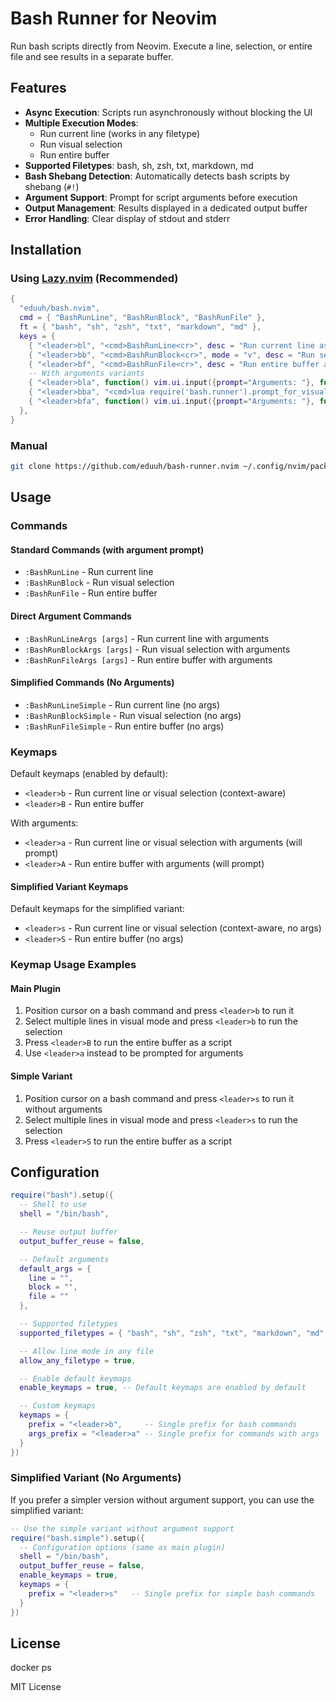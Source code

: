 # Bash Runner for Neovim

Run bash scripts directly from Neovim. Execute a line, selection, or entire file and see results in a separate buffer.

## Features

- **Async Execution**: Scripts run asynchronously without blocking the UI
- **Multiple Execution Modes**:
  - Run current line (works in any filetype)
  - Run visual selection
  - Run entire buffer
- **Supported Filetypes**: bash, sh, zsh, txt, markdown, md
- **Bash Shebang Detection**: Automatically detects bash scripts by shebang (`#!`)
- **Argument Support**: Prompt for script arguments before execution
- **Output Management**: Results displayed in a dedicated output buffer
- **Error Handling**: Clear display of stdout and stderr

## Installation

### Using [Lazy.nvim](https://github.com/folke/lazy.nvim) (Recommended)

```lua
{
  "eduuh/bash.nvim",
  cmd = { "BashRunLine", "BashRunBlock", "BashRunFile" },
  ft = { "bash", "sh", "zsh", "txt", "markdown", "md" },
  keys = {
    { "<leader>bl", "<cmd>BashRunLine<cr>", desc = "Run current line as bash" },
    { "<leader>bb", "<cmd>BashRunBlock<cr>", mode = "v", desc = "Run selection as bash" },
    { "<leader>bf", "<cmd>BashRunFile<cr>", desc = "Run entire buffer as bash" },
    -- With arguments variants
    { "<leader>bla", function() vim.ui.input({prompt="Arguments: "}, function(args) if args then vim.cmd("BashRunLineArgs " .. args) end end) end, desc = "Run line with args" },
    { "<leader>bba", "<cmd>lua require('bash.runner').prompt_for_visual_args()<cr>", mode = "v", desc = "Run selection with args" },
    { "<leader>bfa", function() vim.ui.input({prompt="Arguments: "}, function(args) if args then vim.cmd("BashRunFileArgs " .. args) end end) end, desc = "Run buffer with args" },
  },
}
```

### Manual

```bash
git clone https://github.com/eduuh/bash-runner.nvim ~/.config/nvim/pack/plugins/start/bash-runner.nvim
```

## Usage

### Commands

#### Standard Commands (with argument prompt)
- `:BashRunLine` - Run current line
- `:BashRunBlock` - Run visual selection
- `:BashRunFile` - Run entire buffer

#### Direct Argument Commands
- `:BashRunLineArgs [args]` - Run current line with arguments
- `:BashRunBlockArgs [args]` - Run visual selection with arguments
- `:BashRunFileArgs [args]` - Run entire buffer with arguments

#### Simplified Commands (No Arguments)
- `:BashRunLineSimple` - Run current line (no args)
- `:BashRunBlockSimple` - Run visual selection (no args)
- `:BashRunFileSimple` - Run entire buffer (no args)

### Keymaps

Default keymaps (enabled by default):

- `<leader>b` - Run current line or visual selection (context-aware)
- `<leader>B` - Run entire buffer

With arguments:
- `<leader>a` - Run current line or visual selection with arguments (will prompt)
- `<leader>A` - Run entire buffer with arguments (will prompt)

#### Simplified Variant Keymaps

Default keymaps for the simplified variant:

- `<leader>s` - Run current line or visual selection (context-aware, no args)
- `<leader>S` - Run entire buffer (no args)

### Keymap Usage Examples

#### Main Plugin
1. Position cursor on a bash command and press `<leader>b` to run it
2. Select multiple lines in visual mode and press `<leader>b` to run the selection
3. Press `<leader>B` to run the entire buffer as a script
4. Use `<leader>a` instead to be prompted for arguments

#### Simple Variant
1. Position cursor on a bash command and press `<leader>s` to run it without arguments
2. Select multiple lines in visual mode and press `<leader>s` to run the selection
3. Press `<leader>S` to run the entire buffer as a script

## Configuration

```lua
require("bash").setup({
  -- Shell to use
  shell = "/bin/bash",

  -- Reuse output buffer
  output_buffer_reuse = false,

  -- Default arguments
  default_args = {
    line = "",
    block = "",
    file = ""
  },

  -- Supported filetypes
  supported_filetypes = { "bash", "sh", "zsh", "txt", "markdown", "md" },

  -- Allow line mode in any file
  allow_any_filetype = true,

  -- Enable default keymaps
  enable_keymaps = true, -- Default keymaps are enabled by default

  -- Custom keymaps
  keymaps = {
    prefix = "<leader>b",     -- Single prefix for bash commands
    args_prefix = "<leader>a" -- Single prefix for commands with args
  }
})
```

### Simplified Variant (No Arguments)

If you prefer a simpler version without argument support, you can use the simplified variant:

```lua
-- Use the simple variant without argument support
require("bash.simple").setup({
  -- Configuration options (same as main plugin)
  shell = "/bin/bash",
  output_buffer_reuse = false,
  enable_keymaps = true,
  keymaps = {
    prefix = "<leader>s"   -- Single prefix for simple bash commands
  }
})
```

## License

docker ps

MIT License
